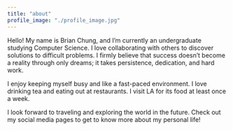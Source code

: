 ```yaml
---
title: "about"
profile_image: "./profile_image.jpg"
---
```


Hello! My name is Brian Chung, and I’m currently an undergraduate studying Computer Science. I love collaborating with others to discover solutions to difficult problems. I firmly believe that success doesn’t become a reality through only dreams; it takes persistence, dedication, and hard work.

I enjoy keeping myself busy and like a fast-paced environment. I love drinking tea and eating out at restaurants. I visit LA for its food at least once a week.

I look forward to traveling and exploring the world in the future. Check out my social media pages to get to know more about my personal life!
